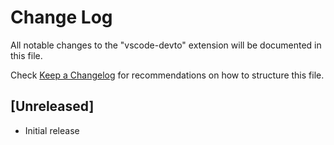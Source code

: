 # Change Log

All notable changes to the "vscode-devto" extension will be documented in this file.

Check [Keep a Changelog](http://keepachangelog.com/) for recommendations on how to structure this file.

## [Unreleased]

- Initial release